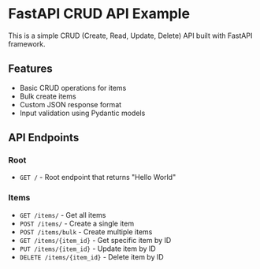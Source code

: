 # FastAPI CRUD API Example

This is a simple CRUD (Create, Read, Update, Delete) API built with FastAPI framework.

## Features

- Basic CRUD operations for items
- Bulk create items
- Custom JSON response format
- Input validation using Pydantic models

## API Endpoints

### Root
- `GET /` - Root endpoint that returns "Hello World"

### Items
- `GET /items/` - Get all items
- `POST /items/` - Create a single item
- `POST /items/bulk` - Create multiple items
- `GET /items/{item_id}` - Get specific item by ID
- `PUT /items/{item_id}` - Update item by ID
- `DELETE /items/{item_id}` - Delete item by ID


